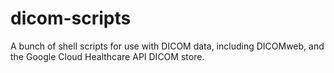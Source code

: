 # dicom-scripts
A bunch of shell scripts for use with DICOM data, including DICOMweb, and the Google Cloud Healthcare API DICOM store.
